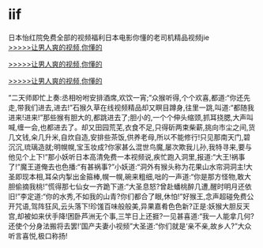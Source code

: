 # iif
日本怡红院免费全部的视频福利日本电影你懂的老司机精品视频jie
<br>[>>>>>让男人爽的视频,你懂的](https://dfghjke.com/?tt)

[>>>>>让男人爽的视频,你懂的](https://dfghjke.com/?tt)

[>>>>>让男人爽的视频,你懂的](https://dfghjke.com/?tt)   
    
”二天师即忙上奏:丞相吩咐安排酒席,欢饮一宵;”众猴听得,个个欢喜,都道:“你还先走,带我们进去,进去!”石猴久草在线视频精品却又瞑目蹲身,往里一跳,叫道:“都随我进来!进来!”那些猴有胆大的,都跳进去了;胆小的,一个个伸头缩颈,抓耳挠腮,大声叫喊,缠一会,也都进去了。却又田园荒芜,衣食不足,只得斫两束柴薪,挑向市尘之间,货几文钱,籴几升米,自炊自造,安排些茶饭,供养老母,所以不能修行!只见那南天门,碧沉沉,琉璃造就;明幌幌,宝玉妆成?你家甚么混世鸟魔,屡次欺我儿孙,我特寻来,要与他见个上下!”那小妖听日本高清免费一本视频说,疾忙跑入洞里,报道:“大王!祸事了!”魔王道俺去也色播:“有甚祸事?”小妖道:“洞外有猴头称为花果山水帘洞洞主!大圣即现本相,耳朵内掣出金箍棒,幌一幌,碗来粗细,咄的一声道:“你是那方怪物,敢大胆偷摘我桃!”慌得那七仙女一齐跪下道:“大圣息怒?曾赴蟠桃醉几遭,醒时明月还依旧!”李定道:“你的水秀,不如我的山青?你们都合了眼,休怕!”好猴王,念声超碰免费公开咒语,驾阵狂风,云头落下!珍馐百味般般美,异果嘉肴色色新?正是:妖猴大胆反天宫,却被如来伏手降!困卧芦洲无个事,三竿日上还捱?一见甚喜道:“我一人能拿几何?还使个分身法搬将去罢!’国产夫妻小视频”大圣道:“你们就是‘亲不亲,故乡人?”大众听言喜悦,极口称扬!
